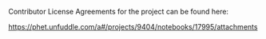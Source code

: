 Contributor License Agreements for the project can be found here:

 https://phet.unfuddle.com/a#/projects/9404/notebooks/17995/attachments
 
 
